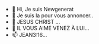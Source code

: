 - 👋 Hi, Je suis Newgenerat
- 👀 Je suis la pour vous annoncer..
- 🌱 JESUS CHRIST ...
- 💞️ IL VOUS AIME VENEZ À LUI...
- 📫 JEAN3:16...

<!---
Newgenerat/Newgenerat is a ✨ special ✨ repository because its `README.md` (this file) appears on your GitHub profile.
You can click the Preview link to take a look at your changes.
--->
